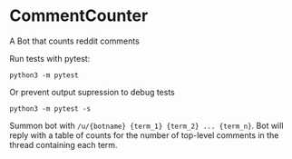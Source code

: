# CommentCounter
A Bot that counts reddit comments

Run tests with pytest:
```
python3 -m pytest
```
Or prevent output supression to debug tests
```
python3 -m pytest -s
```

Summon bot with `/u/{botname} {term_1} {term_2} ... {term_n}`.
Bot will reply with a table of counts for the number of top-level comments in the thread containing each term.